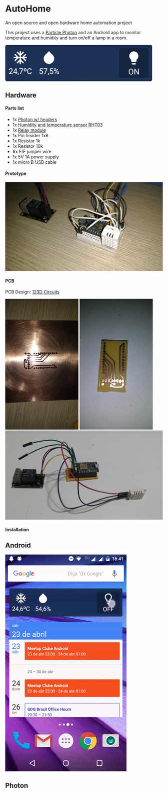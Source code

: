 # AutoHome
An open source and open hardware home automation project

This project uses a [Particle Photon](https://www.particle.io/prototype#photon) and an Android app to monitor temperature and humidity and turn on/off a lamp in a room.

<img src="https://raw.githubusercontent.com/edu1910/AutoHome/master/resources/images/widget.png"/>

## Hardware

#### Parts list

* 1x [Photon w/ headers](https://store.particle.io/collections/photon)
* 1x [Humidity and temperature sensor RHT03](https://www.sparkfun.com/products/10167)
* 1x [Relay module](https://www.robocore.net/modules.php?name=GR_LojaVirtual&prod=258)
* 1x Pin header 1x8
* 1x Resistor 1k
* 1x Resistor 10k
* 8x F/F jumper wire
* 1x 5V 1A power supply
* 1x micro B USB cable

#### Prototype

<img src="https://raw.githubusercontent.com/edu1910/AutoHome/master/resources/images/prototype.png"/>

#### PCB

PCB Design: [123D Circuits](https://123d.circuits.io/circuits/1929047-autohome)

<img src="https://raw.githubusercontent.com/edu1910/AutoHome/master/resources/images/pcb1.png"/>
<img src="https://raw.githubusercontent.com/edu1910/AutoHome/master/resources/images/pcb2.png"/>

<img src="https://raw.githubusercontent.com/edu1910/AutoHome/master/resources/images/pcb3.png"/>

#### Installation



## Android

<img src="https://raw.githubusercontent.com/edu1910/AutoHome/master/resources/images/widget_video.gif"/>

## Photon

